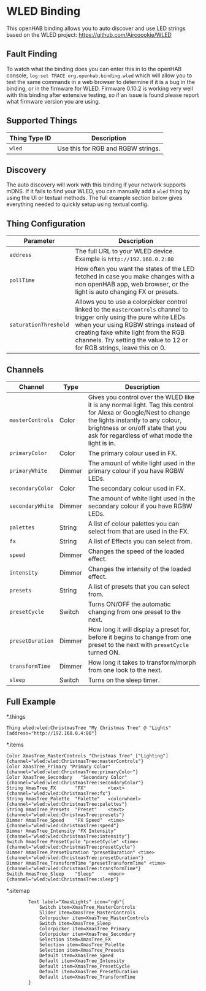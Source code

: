 # WLED Binding

This openHAB binding allows you to auto discover and use LED strings based on the WLED project:
<https://github.com/Aircoookie/WLED>

## Fault Finding

To watch what the binding does you can enter this in to the openHAB console, `log:set TRACE org.openhab.binding.wled` which will allow you to test the same commands in a web browser to determine if it is a bug in the binding, or in the firmware for WLED.
Firmware 0.10.2 is working very well with this binding after extensive testing, so if an issue is found please report what firmware version you are using.

## Supported Things

| Thing Type ID | Description |
|-|-|
| `wled` | Use this for RGB and RGBW strings. |

## Discovery

The auto discovery will work with this binding if your network supports mDNS.
If it fails to find your WLED, you can manually add a `wled` thing by using the UI or textual methods.
The full example section below gives everything needed to quickly setup using textual config.

## Thing Configuration

| Parameter | Description |
|-|-|
| `address`| The full URL to your WLED device. Example is `http://192.168.0.2:80` |
| `pollTime`| How often you want the states of the LED fetched in case you make changes with a non openHAB app, web browser, or the light is auto changing FX or presets. |
| `saturationThreshold` | Allows you to use a colorpicker control linked to the `masterControls` channel to trigger only using the pure white LEDs when your using RGBW strings instead of creating fake white light from the RGB channels. Try setting the value to 12 or for RGB strings, leave this on 0. |

## Channels

| Channel | Type | Description |
|-|-|-|
| `masterControls` | Color | Gives you control over the WLED like it is any normal light. Tag this control for Alexa or Google/Nest to change the lights instantly to any colour, brightness or on/off state that you ask for regardless of what mode the light is in. |
| `primaryColor` | Color | The primary colour used in FX. |
| `primaryWhite` | Dimmer | The amount of white light used in the primary colour if you have RGBW LEDs. |
| `secondaryColor` | Color | The secondary colour used in FX. |
| `secondaryWhite` | Dimmer | The amount of white light used in the secondary colour if you have RGBW LEDs. |
| `palettes` | String | A list of colour palettes you can select from that are used in the FX. |
| `fx` | String |  A list of Effects you can select from. |
| `speed` | Dimmer | Changes the speed of the loaded effect. |
| `intensity` | Dimmer | Changes the intensity of the loaded effect. |
| `presets` | String |  A list of presets that you can select from.  |
| `presetCycle` | Switch | Turns ON/OFF the automatic changing from one preset to the next. |
| `presetDuration` | Dimmer | How long it will display a preset for, before it begins to change from one preset to the next with `presetCycle` turned ON. |
| `transformTime` | Dimmer | How long it takes to transform/morph from one look to the next. |
| `sleep` | Switch | Turns on the sleep timer. |

## Full Example

*.things

```
Thing wled:wled:ChristmasTree "My Christmas Tree" @ "Lights" [address="http://192.168.0.4:80"]
```

*.items

```
Color XmasTree_MasterControls "Christmas Tree" ["Lighting"] {channel="wled:wled:ChristmasTree:masterControls"}
Color XmasTree_Primary "Primary Color"    {channel="wled:wled:ChristmasTree:primaryColor"}
Color XmasTree_Secondary   "Secondary Color"  {channel="wled:wled:ChristmasTree:secondaryColor"}
String XmasTree_FX       "FX"        <text>{channel="wled:wled:ChristmasTree:fx"}
String XmasTree_Palette  "Palette"   <colorwheel>    {channel="wled:wled:ChristmasTree:palettes"}
String XmasTree_Presets  "Preset"    <text> {channel="wled:wled:ChristmasTree:presets"}
Dimmer XmasTree_Speed    "FX Speed"  <time>  {channel="wled:wled:ChristmasTree:speed"}
Dimmer XmasTree_Intensity "FX Intensity" {channel="wled:wled:ChristmasTree:intensity"}
Switch XmasTree_PresetCycle "presetCycle" <time> {channel="wled:wled:ChristmasTree:presetCycle"}
Dimmer XmasTree_PresetDuration "presetDuration" <time> {channel="wled:wled:ChristmasTree:presetDuration"}
Dimmer XmasTree_TransformTime "presetTransformTime" <time> {channel="wled:wled:ChristmasTree:transformTime"}
Switch XmasTree_Sleep    "Sleep"     <moon> {channel="wled:wled:ChristmasTree:sleep"}

```

*.sitemap

```
        Text label="XmasLights" icon="rgb"{
            Switch item=XmasTree_MasterControls
            Slider item=XmasTree_MasterControls
            Colorpicker item=XmasTree_MasterControls
            Switch item=XmasTree_Sleep
            Colorpicker item=XmasTree_Primary
            Colorpicker item=XmasTree_Secondary            
            Selection item=XmasTree_FX
            Selection item=XmasTree_Palette
            Selection item=XmasTree_Presets
            Default item=XmasTree_Speed  
            Default item=XmasTree_Intensity            
            Default item=XmasTree_PresetCycle  
            Default item=XmasTree_PresetDuration 
            Default item=XmasTree_TransformTime
        }
        
```
